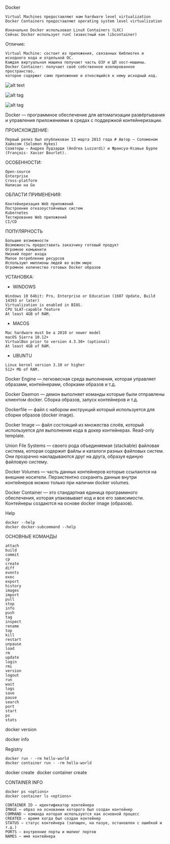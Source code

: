 Docker

```
Virtual Machines предоставляют нам hardware level virtualization
Docker Containers предоставляют operating system level virtualization
```

```
Изначально Docker использовал LinuX Containers (LXC)
Сейчас Docker использует runC (известный как libcontainer)
```

Отличие:
```
Virtual Machine: состоит из приложения, связанных библиотек и исходного кода и отдельной ОС. 
Каждая виртуальная машина получает часть ОЗУ и ЦП хост-машины.
Docker Container: получает своё собственное изолированное пространство, 
которое содержит само приложение и относящийся к нему исходный код.
```

![alt text](screenshots/docker1.png "Отличие")​

![alt tag](https://raw.githubusercontent.com/vitovts/screenshots/main/docker1.png "Отличие")​

![alt tag](https://raw.githubusercontent.com/vitovts/screenshots/main/docker2.png "Преимущества")​


Docker — программное обеспечение для автоматизации развёртывания и управления приложениями в средах с поддержкой контейнеризации.

ПРОИСХОЖДЕНИЕ:
```
Первый релиз был опубликован 13 марта 2013 года # Автор — Соломоном Хайксом (Solomon Hykes)
Соавторы — Андреа Лудзарди (Andrea Luzzardi) и Франсуа-Ксавье Бурле (François- Xavier Bourlet).
```

ОСОБЕННОСТИ:
```
Open-source 
Enterprise
Cross-platform
Написан на Go
```

ОБЛАСТИ ПРИМЕНЕНИЯ:
```
Контейнеризация Web приложений 
Построение отказоустойчивых систем 
Kubernetes
Тестирование Web приложений
CI/CD
```

ПОПУЛЯРНОСТЬ 
```
Большие возможности
Возможность предоставить заказчику готовый продукт 
Огромное комьюнити
Низкий порог входа
Малое потребление ресурсов
Используют миллионы людей во всём мире
Огромное количество готовых Docker образов
```

УСТАНОВКА: 
- WINDOWS
```
Windows 10 64bit: Pro, Enterprise or Education (1607 Update, Build 14393 or later) 
Virtualization is enabled in BIOS.
CPU SLAT-capable feature
At least 4GB of RAM.
```
- MACOS
```
Mac hardware must be a 2010 or newer model
macOS Sierra 10.12+
VirtualBox prior to version 4.3.30+ (optional) 
At least 4GB of RAM.
```
- UBUNTU 
```
Linux kernel version 3.10 or higher 
512+ Mb of RAM.
```

Docker Engine — легковесная среда выполнения, которая управляет образами, контейнерами, сборками образов и т.д.

Docker Daemon — демон выполняет команды которые были отправлены клиентом docker. Сборка образов, запуск контейнеров и т.д.

Dockerfile — файл с набором инструкций который используется для сборки образов (docker image).

Docker Image — файл состоящий из множества слоёв, который используется для выполнения кода в докер контейнерах. Read-only template.

Union File Systems — своего рода объединяемая (stackable) файловая система, которая содержит файлы и каталоги разных файловых систем. 
Они прозрачно накладываются друг на друга, образуя единую файловую систему.

Docker Volumes — часть данных контейнеров которые ссылаются на внешние носители. 
Перзистентно сохранять данные внутри контейнеров можно только при наличии docker volumes.

Docker Container — это стандартная единица программного обеспечения, которая упаковывает код и все его зависимости. 
Контейнеры создаются на основе docker image (образов).

Help
```
docker --help
docker docker-subcommand --help
```

ОСНОВНЫЕ КОМАНДЫ
```
attach 
build 
commit 
cp 
create 
diff 
events 
exec 
export 
history 
images
import 
pull 
stop 
info 
push 
tag 
inspect 
rename 
top
kill 
restart 
unpause 
load 
rm 
update 
login 
rmi 
version 
logout 
run 
wait 
logs 
save
pause 
search 
port 
start 
ps 
stats
```
   
docker version

docker info

Registry
```
docker run - -rm hello-world
docker container run - -rm hello-world
```



docker create <options> <image name:tag>
docker container create <options> <image name:tag>
   

CONTAINER INFO
```
docker ps <options>
docker container ls <options>

CONTAINER ID — идентификатор контейнера
IMAGE — образ на основании которого был создан контейнер
COMMAND — команда которая используется как основной процесс
CREATED — время когда был создан контейнер
STATUS — статус контейнера (запащен, на пазуе, остановлен с ошибкой и т.д.)
PORTS — внутренние порты и мапинг портов
NAMES — имя контейнера

```   
   
   
   













